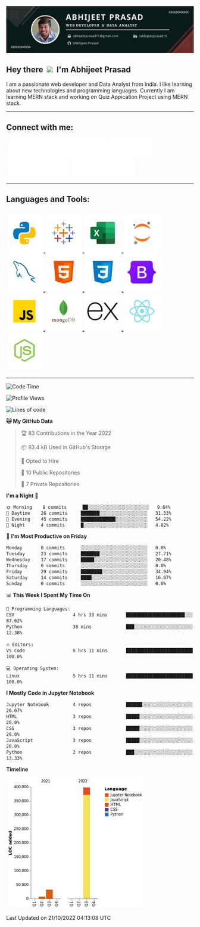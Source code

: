 <div id="header" align="center">
    <img src="PersonalBanner.png"/>
    <br>
</div>
<h2>
    Hey there
    &nbsp;<img src="https://media.giphy.com/media/hvRJCLFzcasrR4ia7z/giphy.gif" width="30px"/>&nbsp;
    I'm Abhijeet Prasad
</h2>
<p>I am a passionate web developer and Data Analyst from India. I like learning about new technologies and programming languages. Currently I am learning MERN stack and working on Quiz Appication Project using MERN stack.</p>

----------


<h2 align="left">Connect with me:</h2>
<p align="left">
  <a href="https://linkedin.com/in/abhijeetprasad15" target="blank"><img src="./badges/linkedin-badge.svg" alt="abhijeetprasad15" height="50"/></a>
  <a href="https://github.com/Abhijeet-Prasad" target="blank"><img src="./badges/github-badge.svg" alt="Abhijeet-Prasad" height="50"/></a>
  <a href="https://kaggle.com/abhijeetprasad08" target="blank"><img src="./badges/kaggle-badge.svg" alt="abhijeetprasad08" height="50" /></a>
  <a href="https://www.codechef.com/users/abhijeetprasad" target="blank"><img src="./badges/codechef-badge.svg" alt="abhijeetprasad" height="50" /></a>
  <a href="https://www.hackerrank.com/abhijeetprasad12" target="blank"><img src="./badges/hackerrank-badge.svg" alt="abhijeetprasad12" height="50"/></a>
</p>

----------


<h2 align="left">Languages and Tools:</h2>
<h2 align="left">
    <a href="https://python.org" target="_blank" rel="noreferrer">
        <img src="./icons/python-icon.png" alt="Python" title="Python" height="100"/>
    </a>
<!--     <a href="https://pandas.pydata.org/" target="_blank" rel="noreferrer">
        <img src="./icons/pandas-icon.png" alt="Pandas" title="Pandas" height="100"/>
    </a> 
    <a href="https://numpy.org/" target="_blank" rel="noreferrer">
        <img src="./icons/numpy-icon.png" alt="Numpy" title="Numpy" height="100"/>
    </a> -->
    <a href="https://www.tableau.com/community/public" target="_blank" rel="noreferrer">
        <img src="./icons/tableau-icon.png" alt="Tableau" title="Tableau" height="100"/>
    </a>
    <a href="https://www.microsoft.com/en-us/microsoft-365/excel" target="_blank" rel="noreferrer">
        <img src="./icons/excel-icon.png" alt="Spredsheet" title="Spredsheet" height="100"/>
    </a>
<!--     <a href="https://docs.microsoft.com/en-us/training/powerplatform/power-bi" target="_blank" rel="noreferrer">
        <img src="./icons/power-bi-icon.png" alt="Power BI" title="Power BI" height="100"/>
    </a> -->
    <a href="https://jupyter.org/" target="_blank" rel="noreferrer">
        <img src="./icons/jupyter-icon.png" alt="Jupyter Notebook" title="Jupyter Notebook" height="100"/>
    </a>
    <a href="https://www.mysql.com/" target="_blank" rel="noreferrer">
        <img src="./icons/mysql-icon.png" alt="MySQL" title="MySQL" height="100"/>
    </a>
    <a href="https://www.w3.org/html/" target="_blank" rel="noreferrer">
        <img src="./icons/html-icon.png" alt="HTML5" title="HTML5" height="100"/>
    </a>
    <a href="https://www.w3schools.com/css/" target="_blank" rel="noreferrer">
        <img src="./icons/css-icon.png" alt="CSS3" title="CSS3" height="100"/>
    </a>
    <a href="https://getbootstrap.com/" target="_blank" rel="norefrrer">
        <img src="./icons/bootstrap-icon.png" alt="Bootstrap" title="Bootstrap" height="100"/>
    </a>
    <a href="https://developer.mozilla.org/en-US/docs/Web/JavaScript" target="_blank" rel="noreferrer">
        <img src="./icons/javascript-icon.png" alt="JavaScript" title="JavaScript" height="100"/>
    </a>
    <a href="https://www.mongodb.com/" target="_blank" rel="noreferrer">
        <img src="./icons/mongodb-icon.png" alt="MangoDB" title="MangoDB" height="100"/> 
    </a>
    <a href="https://expressjs.com" target="_blank" rel="noreferrer">
        <img src="./icons/expressjs-icon.png" alt="express" height="100"/>
    </a>
    <a href="https://reactjs.org/" target="_blank" rel="noreferrer">
        <img src="./icons/react-icon.png" alt="React" title="React" height="100"/>
    </a>
    <a href="https://nodejs.org" target="_blank" rel="noreferrer">
        <img src="./icons/nodejs-icon.png" alt="NodeJs" title="NodeJs" height="100"/>
    </a>
</h2>

----------

<!--START_SECTION:waka-->
![Code Time](http://img.shields.io/badge/Code%20Time-93%20hrs%2044%20mins-blue)

![Profile Views](http://img.shields.io/badge/Profile%20Views-1-blue)

![Lines of code](https://img.shields.io/badge/From%20Hello%20World%20I%27ve%20Written-438%20Thousand%20lines%20of%20code-blue)

**🐱 My GitHub Data** 

> 🏆 83 Contributions in the Year 2022
 > 
> 📦 83.4 kB Used in GitHub's Storage 
 > 
> 💼 Opted to Hire
 > 
> 📜 10 Public Repositories 
 > 
> 🔑 7 Private Repositories  
 > 
**I'm a Night 🦉** 

```text
🌞 Morning    8 commits      ██░░░░░░░░░░░░░░░░░░░░░░░   9.64% 
🌆 Daytime    26 commits     ███████░░░░░░░░░░░░░░░░░░   31.33% 
🌃 Evening    45 commits     █████████████░░░░░░░░░░░░   54.22% 
🌙 Night      4 commits      █░░░░░░░░░░░░░░░░░░░░░░░░   4.82%

```
📅 **I'm Most Productive on Friday** 

```text
Monday       0 commits      ░░░░░░░░░░░░░░░░░░░░░░░░░   0.0% 
Tuesday      23 commits     ███████░░░░░░░░░░░░░░░░░░   27.71% 
Wednesday    17 commits     █████░░░░░░░░░░░░░░░░░░░░   20.48% 
Thursday     0 commits      ░░░░░░░░░░░░░░░░░░░░░░░░░   0.0% 
Friday       29 commits     ████████░░░░░░░░░░░░░░░░░   34.94% 
Saturday     14 commits     ████░░░░░░░░░░░░░░░░░░░░░   16.87% 
Sunday       0 commits      ░░░░░░░░░░░░░░░░░░░░░░░░░   0.0%

```


📊 **This Week I Spent My Time On** 

```text
💬 Programming Languages: 
CSV                      4 hrs 33 mins       ██████████████████████░░░   87.62% 
Python                   38 mins             ███░░░░░░░░░░░░░░░░░░░░░░   12.38%

🔥 Editors: 
VS Code                  5 hrs 11 mins       █████████████████████████   100.0%

💻 Operating System: 
Linux                    5 hrs 11 mins       █████████████████████████   100.0%

```

**I Mostly Code in Jupyter Notebook** 

```text
Jupyter Notebook         4 repos             ██████░░░░░░░░░░░░░░░░░░░   26.67% 
HTML                     3 repos             █████░░░░░░░░░░░░░░░░░░░░   20.0% 
CSS                      3 repos             █████░░░░░░░░░░░░░░░░░░░░   20.0% 
JavaScript               3 repos             █████░░░░░░░░░░░░░░░░░░░░   20.0% 
Python                   2 repos             ███░░░░░░░░░░░░░░░░░░░░░░   13.33%

```


**Timeline**

![Chart not found](https://raw.githubusercontent.com/Abhijeet-Prasad/Abhijeet-Prasad/main/charts/bar_graph.png) 


 Last Updated on 21/10/2022 04:13:08 UTC
<!--END_SECTION:waka-->
